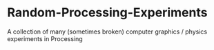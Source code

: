 # Random-Processing-Experiments
A collection of many (sometimes broken) computer graphics / physics experiments in Processing
